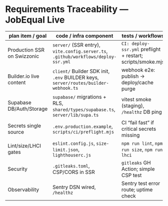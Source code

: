 # Requirements Traceability — JobEqual Live

| plan item / goal | code / infra component | tests / workflows |
|---|---|---|
| Production SSR on Swizzonic | `server/` (SSR entry), `vite.config.server.ts`, `.github/workflows/deploy-ssr.yml` | `CI: deploy-ssr.yml` preflight + restart; scripts/smoke.mjs |
| Builder.io live content | `client/` Builder SDK init, `.env` BUILDER keys, `server/routes/builder-webhook.ts` | webhook e2e: publish → deploy/cache purge |
| Supabase DB/Auth/Storage | `supabase/` migrations + RLS, `shared/types/supabase.ts`, `server/lib/supa.ts` | vitest smoke (staging), `/healthz` DB ping |
| Secrets single source | `.env.production.example`, `scripts/ci/preflight.mjs` | CI “fail fast” if critical secrets missing |
| Lint/size/LHCI gates | `eslint.config.js`, `size-limit.json`, `lighthouserc.js` | `npm run lint`, `npm run size`, `npm run lhci` |
| Security | `.gitleaks.toml`, CSP/CORS in SSR | `gitleaks` GH Action; simple CSP test |
| Observability | Sentry DSN wired, `/healthz` | Sentry test error route; uptime check |
